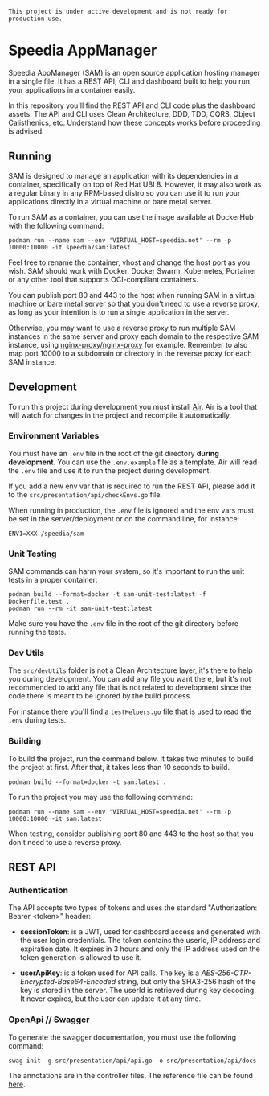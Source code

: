 ```
This project is under active development and is not ready for production use.
```

# Speedia AppManager

Speedia AppManager (SAM) is an open source application hosting manager in a single file. It has a REST API, CLI and dashboard built to help you run your applications in a container easily.

In this repository you'll find the REST API and CLI code plus the dashboard assets. The API and CLI uses Clean Architecture, DDD, TDD, CQRS, Object Calisthenics, etc. Understand how these concepts works before proceeding is advised.

## Running

SAM is designed to manage an application with its dependencies in a container, specifically on top of Red Hat UBI 8. However, it may also work as a regular binary in any RPM-based distro so you can use it to run your applications directly in a virtual machine or bare metal server.

To run SAM as a container, you can use the image available at DockerHub with the following command:

```
podman run --name sam --env 'VIRTUAL_HOST=speedia.net' --rm -p 10000:10000 -it speedia/sam:latest
```

Feel free to rename the container, vhost and change the host port as you wish. SAM should work with Docker, Docker Swarm, Kubernetes, Portainer or any other tool that supports OCI-compliant containers.

You can publish port 80 and 443 to the host when running SAM in a virtual machine or bare metal server so that you don't need to use a reverse proxy, as long as your intention is to run a single application in the server.

Otherwise, you may want to use a reverse proxy to run multiple SAM instances in the same server and proxy each domain to the respective SAM instance, using [nginx-proxy/nginx-proxy](https://github.com/nginx-proxy/nginx-proxy) for example. Remember to also map port 10000 to a subdomain or directory in the reverse proxy for each SAM instance.

## Development

To run this project during development you must install [Air](https://github.com/cosmtrek/air). Air is a tool that will watch for changes in the project and recompile it automatically.

### Environment Variables

You must have an `.env` file in the root of the git directory **during development**. You can use the `.env.example` file as a template. Air will read the `.env` file and use it to run the project during development.

If you add a new env var that is required to run the REST API, please add it to the `src/presentation/api/checkEnvs.go` file.

When running in production, the `.env` file is ignored and the env vars must be set in the server/deployment or on the command line, for instance:

```
ENV1=XXX /speedia/sam
```

### Unit Testing

SAM commands can harm your system, so it's important to run the unit tests in a proper container:

```
podman build --format=docker -t sam-unit-test:latest -f Dockerfile.test .
podman run --rm -it sam-unit-test:latest
```

Make sure you have the `.env` file in the root of the git directory before running the tests.

### Dev Utils

The `src/devUtils` folder is not a Clean Architecture layer, it's there to help you during development. You can add any file you want there, but it's not recommended to add any file that is not related to development since the code there is meant to be ignored by the build process.

For instance there you'll find a `testHelpers.go` file that is used to read the `.env` during tests.

### Building

To build the project, run the command below. It takes two minutes to build the project at first. After that, it takes less than 10 seconds to build.

```
podman build --format=docker -t sam:latest .
```

To run the project you may use the following command:

```
podman run --name sam --env 'VIRTUAL_HOST=speedia.net' --rm -p 10000:10000 -it sam:latest
```

When testing, consider publishing port 80 and 443 to the host so that you don't need to use a reverse proxy.

## REST API

### Authentication

The API accepts two types of tokens and uses the standard "Authorization: Bearer \<token\>" header:

- **sessionToken**: is a JWT, used for dashboard access and generated with the user login credentials. The token contains the userId, IP address and expiration date. It expires in 3 hours and only the IP address used on the token generation is allowed to use it.

- **userApiKey**: is a token used for API calls. The key is a _AES-256-CTR-Encrypted-Base64-Encoded_ string, but only the SHA3-256 hash of the key is stored in the server. The userId is retrieved during key decoding. It never expires, but the user can update it at any time.

### OpenApi // Swagger

To generate the swagger documentation, you must use the following command:

```
swag init -g src/presentation/api/api.go -o src/presentation/api/docs
```

The annotations are in the controller files. The reference file can be found [here](https://github.com/swaggo/swag#attribute).
